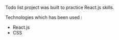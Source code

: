 Todo list project was built to practice React.js skills.

Technologies which has been used :
- React.js
- CSS